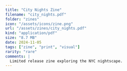```yaml
---
title: "City Nights Zine"
filename: "city_nights.pdf"
folder: "zines"
icon: "/assets/icons/zine.png"
url: "/assets/zines/city_nights.pdf"
kind: "application/pdf"
size: "8.7 MB"
date: 2024-11-05
tags: ["zine", "print", "visual"]
rarity: "rare"
comments: |
  Limited release zine exploring the NYC nightscape.
---
```


